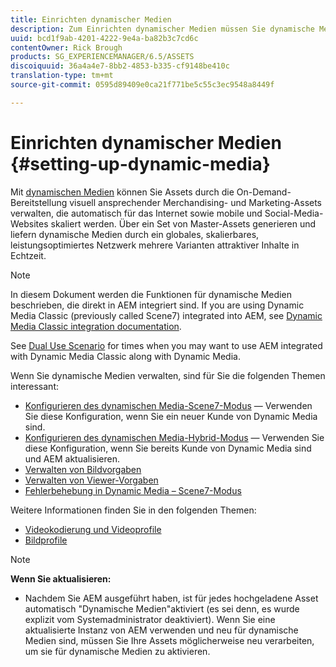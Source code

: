 ```yaml
---
title: Einrichten dynamischer Medien
description: Zum Einrichten dynamischer Medien müssen Sie dynamische Medien konfigurieren und Bild- sowie Viewer-Vorgaben verwalten.
uuid: bcd1f9ab-4201-4222-9e4a-ba82b3c7cd6c
contentOwner: Rick Brough
products: SG_EXPERIENCEMANAGER/6.5/ASSETS
discoiquuid: 36a4a4e7-8bb2-4853-b335-cf9148be410c
translation-type: tm+mt
source-git-commit: 0595d89409e0ca21f771be5c55c3ec9548a8449f

---
```



# Einrichten dynamischer Medien {#setting-up-dynamic-media}

Mit [dynamischen Medien](https://www.adobe.com/solutions/web-experience-management/dynamic-media.html) können Sie Assets durch die On-Demand-Bereitstellung visuell ansprechender Merchandising- und Marketing-Assets verwalten, die automatisch für das Internet sowie mobile und Social-Media-Websites skaliert werden. Über ein Set von Master-Assets generieren und liefern dynamische Medien durch ein globales, skalierbares, leistungsoptimiertes Netzwerk mehrere Varianten attraktiver Inhalte in Echtzeit.

>[!NOTE]
>
>In diesem Dokument werden die Funktionen für dynamische Medien beschrieben, die direkt in AEM integriert sind. If you are using Dynamic Media Classic (previously called Scene7) integrated into AEM, see [Dynamic Media Classic integration documentation](/help/sites-administering/scene7.md).
>
>See [Dual Use Scenario](/help/sites-administering/scene7.md#dual-use-scenario) for times when you may want to use AEM integrated with Dynamic Media Classic along with Dynamic Media.

Wenn Sie dynamische Medien verwalten, sind für Sie die folgenden Themen interessant:

* [Konfigurieren des dynamischen Media-Scene7-Modus](config-dms7.md) — Verwenden Sie diese Konfiguration, wenn Sie ein neuer Kunde von Dynamic Media sind.
* [Konfigurieren des dynamischen Media-Hybrid-Modus](config-dynamic.md) — Verwenden Sie diese Konfiguration, wenn Sie bereits Kunde von Dynamic Media sind und AEM aktualisieren.
* [Verwalten von Bildvorgaben](managing-image-presets.md)
* [Verwalten von Viewer-Vorgaben](managing-viewer-presets.md)
* [Fehlerbehebung in Dynamic Media – Scene7-Modus](troubleshoot-dms7.md)

Weitere Informationen finden Sie in den folgenden Themen:

* [Videokodierung und Videoprofile](video-profiles.md)
* [Bildprofile](image-profiles.md)

>[!NOTE]
>
>**Wenn Sie aktualisieren:**
>
>* Nachdem Sie AEM ausgeführt haben, ist für jedes hochgeladene Asset automatisch &quot;Dynamische Medien&quot;aktiviert (es sei denn, es wurde explizit vom Systemadministrator deaktiviert). Wenn Sie eine aktualisierte Instanz von AEM verwenden und neu für dynamische Medien sind, müssen Sie Ihre Assets möglicherweise neu verarbeiten, um sie für dynamische Medien zu aktivieren.